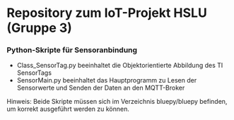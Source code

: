 # Repository zum IoT-Projekt HSLU (Gruppe 3)


### Python-Skripte für Sensoranbindung

- Class_SensorTag.py beeinhaltet die Objektorientierte Abbildung des TI SensorTags
- SensorMain.py beeinhaltet das Hauptprogramm zu Lesen der Sensorwerte und Senden der Daten an den MQTT-Broker

Hinweis: Beide Skripte müssen sich im Verzeichnis bluepy/bluepy befinden, um korrekt ausgeführt werden zu können.
